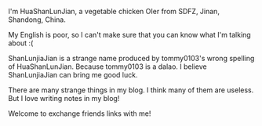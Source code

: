 I'm HuaShanLunJian, a vegetable chicken OIer from SDFZ, Jinan, Shandong, China.

My English is poor, so I can't make sure that you can know what I'm talking about :(

ShanLunjiaJian is a strange name produced by tommy0103's wrong spelling of HuaShanLunJian. Because tommy0103 is a dalao. I believe ShanLunjiaJian can bring me good luck.

There are many strange things in my blog. I think many of them are useless. But I love writing notes in my blog!

Welcome to exchange friends links with me!